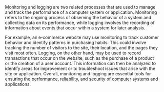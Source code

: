Monitoring and logging are two related processes that are used to manage and track the performance of a computer system or application. Monitoring refers to the ongoing process of observing the behavior of a system and collecting data on its performance, while logging involves the recording of information about events that occur within a system for later analysis.

For example, an e-commerce website may use monitoring to track customer behavior and identify patterns in purchasing habits. This could involve tracking the number of visitors to the site, their location, and the pages they visit most often. Logging, on the other hand, may be used to record transactions that occur on the website, such as the purchase of a product or the creation of a user account. This information can then be analyzed to identify areas for improvement or to troubleshoot issues that arise with the site or application. Overall, monitoring and logging are essential tools for ensuring the performance, reliability, and security of computer systems and applications.